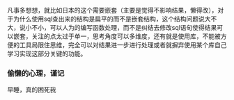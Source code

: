 凡事多想想，就比如日本的这个需要嵌套（主要是觉得不影响结果，懒得改），对于为什么使用sql查出来的结构是扁平的而不是嵌套结构，这个结构问题说大不大，说小不小，可以人为的编写函数处理，而不是纠结去修改sql语句使得结果可以嵌套，关注的点太过于单一，思考角度可以多维度，还有就是使用库，不能被方便的工具局限住思维，完全可以对结果进一步进行处理或者就摒弃使用某个库自己学习实现这部分关键的功能。

### 偷懒的心理，谨记



早睡，真的困死我